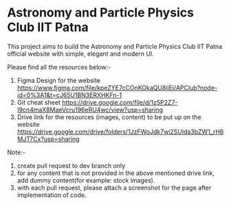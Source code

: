 # Astronomy and Particle Physics Club IIT Patna

This project aims to build the Astronomy and Particle Physics Club IIT Patna official website with simple, elegant and modern UI.

Please find all the resources below:-
1. Figma Design for the website
    https://www.figma.com/file/kpeZYE7cCOnKOkaQU8iiEj/APClub?node-id=0%3A1&t=cJ65U1BN3ERXHKFn-1
2. Git cheat sheet
    https://drive.google.com/file/d/1z5P2Z7-l9cn4maX8MaeVcru196eRU4wc/view?usp=sharing
3. Drive link for the resources (images, content) to be put up on the website
    https://drive.google.com/drive/folders/1JzFWoJdk7wi2SUlda3bZW1_rH6MJT7Cx?usp=sharing

Note:- 
1. create pull request to dev branch only
2. for any content that is not provided in the above mentioned drive link, add dummy content(for example: stock images).
3. with each pull request, please attach a screenshot for the page after implementation of code.    
